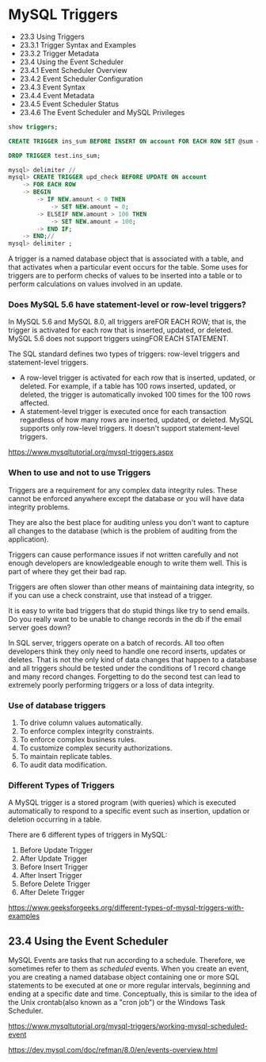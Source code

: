 # MySQL Triggers

- 23.3 Using Triggers
- 23.3.1 Trigger Syntax and Examples
- 23.3.2 Trigger Metadata
- 23.4 Using the Event Scheduler
- 23.4.1 Event Scheduler Overview
- 23.4.2 Event Scheduler Configuration
- 23.4.3 Event Syntax
- 23.4.4 Event Metadata
- 23.4.5 Event Scheduler Status
- 23.4.6 The Event Scheduler and MySQL Privileges

```sql
show triggers;

CREATE TRIGGER ins_sum BEFORE INSERT ON account FOR EACH ROW SET @sum = @sum + NEW.amount;

DROP TRIGGER test.ins_sum;

mysql> delimiter //
mysql> CREATE TRIGGER upd_check BEFORE UPDATE ON account
    -> FOR EACH ROW
    -> BEGIN
        -> IF NEW.amount < 0 THEN
            -> SET NEW.amount = 0;
        -> ELSEIF NEW.amount > 100 THEN
            -> SET NEW.amount = 100;
        -> END IF;
    -> END;//
mysql> delimiter ;
```

A trigger is a named database object that is associated with a table, and that activates when a particular event occurs for the table. Some uses for triggers are to perform checks of values to be inserted into a table or to perform calculations on values involved in an update.

### Does MySQL 5.6 have statement-level or row-level triggers?

In MySQL 5.6 and MySQL 8.0, all triggers areFOR EACH ROW; that is, the trigger is activated for each row that is inserted, updated, or deleted. MySQL 5.6 does not support triggers usingFOR EACH STATEMENT.

The SQL standard defines two types of triggers: row-level triggers and statement-level triggers.

- A row-level trigger is activated for each row that is inserted, updated, or deleted. For example, if a table has 100 rows inserted, updated, or deleted, the trigger is automatically invoked 100 times for the 100 rows affected.
- A statement-level trigger is executed once for each transaction regardless of how many rows are inserted, updated, or deleted.
MySQL supports only row-level triggers. It doesn't support statement-level triggers.

<https://www.mysqltutorial.org/mysql-triggers.aspx>

### When to use and not to use Triggers

Triggers are a requirement for any complex data integrity rules. These cannot be enforced anywhere except the database or you will have data integrity problems.

They are also the best place for auditing unless you don't want to capture all changes to the database (which is the problem of auditing from the application).

Triggers can cause performance issues if not written carefully and not enough developers are knowledgeable enough to write them well. This is part of where they get their bad rap.

Triggers are often slower than other means of maintaining data integrity, so if you can use a check constraint, use that instead of a trigger.

It is easy to write bad triggers that do stupid things like try to send emails. Do you really want to be unable to change records in the db if the email server goes down?

In SQL server, triggers operate on a batch of records. All too often developers think they only need to handle one record inserts, updates or deletes. That is not the only kind of data changes that happen to a database and all triggers should be tested under the conditions of 1 record change and many record changes. Forgetting to do the second test can lead to extremely poorly performing triggers or a loss of data integrity.

### Use of database triggers

1. To drive column values automatically.
2. To enforce complex integrity constraints.
3. To enforce complex business rules.
4. To customize complex security authorizations.
5. To maintain replicate tables.
6. To audit data modification.

### Different Types of Triggers

A MySQL trigger is a stored program (with queries) which is executed automatically to respond to a specific event such as insertion, updation or deletion occurring in a table.

There are 6 different types of triggers in MySQL:

1. Before Update Trigger
2. After Update Trigger
3. Before Insert Trigger
4. After Insert Trigger
5. Before Delete Trigger
6. After Delete Trigger

<https://www.geeksforgeeks.org/different-types-of-mysql-triggers-with-examples>

## 23.4 Using the Event Scheduler

MySQL Events are tasks that run according to a schedule. Therefore, we sometimes refer to them as *scheduled* events. When you create an event, you are creating a named database object containing one or more SQL statements to be executed at one or more regular intervals, beginning and ending at a specific date and time. Conceptually, this is similar to the idea of the Unix crontab(also known as a "cron job") or the Windows Task Scheduler.

<https://www.mysqltutorial.org/mysql-triggers/working-mysql-scheduled-event>

<https://dev.mysql.com/doc/refman/8.0/en/events-overview.html>
